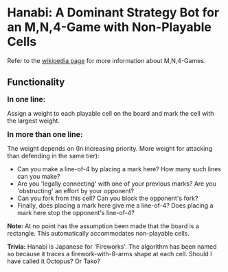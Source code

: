 # Hanabi: A Dominant Strategy Bot for an M,N,4-Game with Non-Playable Cells
Refer to the <a href="https://en.wikipedia.org/wiki/M,n,k-game" target="_blank"> wikipedia page</a> for more information about M,N,4-Games.
## Functionality
<p><big><b>In one line:</b></big></p>
<p>Assign a weight to each playable cell on the board and mark the cell with the largest weight.</p>
<big><b>In more than one line:</b></big>
<p>The weight depends on (In increasing priority. More weight for attacking than defending in the same tier):</p>
<ul>
<li>Can you make a line-of-4 by placing a mark here? How many such lines can you make?</li>
<li>Are you 'legally connecting' with one of your previous marks? Are you 'obstructing' an effort by your opponent?</li>
<li>Can you fork from this cell? Can you block the opponent's fork?</li>
<li>Finally, does placing a mark here give me a line-of-4? Does placing a mark here stop the opponent's line-of-4?</li>
</ul>

<p><b>Note:</b> At no point has the assumption been made that the board is a rectangle. This automatically accommodates non-playable cells.</p>
<p><b>Trivia:</b> Hanabi is Japanese for 'Fireworks'. The algorithm has been named so because it traces a firework-with-8-arms shape at each cell. Should I have called it Octopus? Or Tako?</p>
